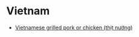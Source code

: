 # Vietnam

- [Vietnamese grilled pork or chicken (thịt nướng)](../recipes/vietnamese-grilled-pork-or-chicken-(thịt-nướng).md)